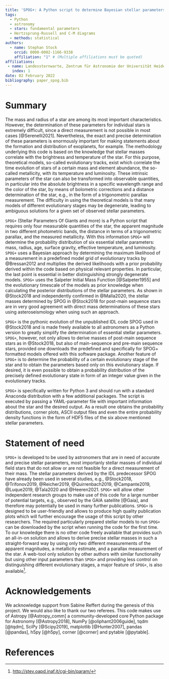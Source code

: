 ```yaml
---
title: 'SPOG+: A Python script to determine Bayesian stellar parameters of stars'
tags:
  - Python
  - astronomy
  - stars: fundamental parameters
  - Hertzsprung-Russell and C-M diagrams
  - methods: statistical
authors:
  - name: Stephan Stock
    orcid: 0000-0002-1166-9338
    affiliation: "1" # (Multiple affiliations must be quoted)
affiliations:
 - name: Landessternwarte, Zentrum für Astronomie der Universität Heidelberg, Königstuhl 12, 69117 Heidelberg, Germany
   index: 1
date: 02 February 2022
bibliography: paper_spog.bib
---
```


# Summary
The mass and radius of a star are among its most important characteristics. However, the determination of these parameters for individual stars is extremely difficult, since a direct measurement is not possible in most cases [@Serenelli2021]. Nevertheless, the exact and precise determination of these parameters is enormously important for making statements about the formation and distribution of exoplanets, for example. The methodology underlying this code is based on the knowledge that stellar masses correlate with the brightness and temperature of the star. For this purpose, theoretical models, so-called evolutionary tracks, exist which correlate the time evolution of stars of a certain mass and element abundance, the so-called metallicity, with its temperature and luminosity. These intrinsic parameters of the star can also be transformed into observable quantities, in particular into the absolute brightness in a specific wavelength range and the color of the star, by means of bolometric corrections and a distance determination of the star, e.g., in the form of a trigonometric parallax measurement. The difficulty in using the theoretical models is that many models of different evolutionary stages may be degenerate, leading to ambiguous solutions for a given set of observed stellar parameters.


``SPOG+`` (Stellar Parameters Of Giants and more) is a Python script that requires only four measurable quantities of the star, the apparent magnitude in two different photometric bands, the distance in terms of a trigonometric parallax, and the measured metallicity. With this information ``SPOG+`` will determine the probability distribution of six essential stellar parameters: mass, radius, age, surface gravity, effective temperature, and luminosity. ``SPOG+`` uses a Bayesian approach by determining the maximum likelihood of a measurement in a predefined model grid of evolutionary tracks by @Bressan2012 and multiplies the derived likelihoods with a prior probability derived within the code based on physical relevant properties. In particular, the last point is essential in better distinguishing strongly degenerate models. ``SPOG+`` uses the Salpeter Initial Mass Function [@Salpeter1955] and the evolutionary timescale of the models as prior knowledge when calculating the posterior distributions of the stellar parameters. As shown in @Stock2018 and independently confirmed in @Malla2020, the stellar masses determined by SPOG in @Stock2018 for post-main sequence stars are in very good agreement with direct mass determinations of these stars using asteroseismology when using such an approach.

``SPOG+``  is the pythonic evolution of the unpublished IDL code SPOG used in @Stock2018 and is made freely available to all astronomers as a Python version to greatly simplify the determination of essential stellar parameters. ``SPOG+``, however, not only allows to derive masses of post-main sequence stars as in @Stock2018, but also of main-sequence and pre-main sequence stars, provided one downloads the predefined and specifically for SPOG+ formatted models offered with this software package. Another feature of ``SPOG+``  is to determine the probability of a certain evolutionary stage of the star and to obtain the parameters based only on this evolutionary stage. If desired, it is even possible to obtain a probability distribution of the precisely defined evolutionary state in form of an integer value given in the evolutionary tracks.

``SPOG+`` is specifically written for Python 3 and should run with a standard Anaconda distribution with a few additional packages. The script is executed by passing a YAML-parameter file with important information about the star and the desired output. As a result one obtains the probability distributions, corner plots, ASCII output files and even the entire probability density functions in the form of HDF5 files of the six above mentioned stellar parameters.

# Statement of need

``SPOG+``  is developed to be used by astronomers that are in need of accurate and precise stellar parameters, most importanly stellar masses of individual field stars that do not allow or are not feasible for a direct measurement of their mass. The stellar parameters derived by the IDL predecessor SPOG have already been used in several studies, e.g., @Stock2018, @Trifonov2019, @Reicher2019, @Quirrenbach2019, @Campante2019, @Luque2019, @Tala2020 and @Heeren2021. ``SPOG+`` will allow other independent research groups to make use of this code for a large number of potential targets, e.g., observed by the GAIA satellite [@Gaia], and therefore may potentially be used in many further publications. ``SPOG+`` is designed to be user-friendly and allows to produce high quality publication plots which will further encourage the usage of this script by other researchers. The required particularly prepared stellar models to run ``SPOG+`` can be downloaded by the script when running the code for the first time. To our knowledge there is no other code freely available that provides such an all-in-on solution and allows to derive precise stellar masses in such a straight-forward way by using only two different measurements of the apparent magnitudes, a metallicity estimate, and a parallax measurement of the star. A web-tool only solution by other authors with similar functionality but using other input parameters than ``SPOG+`` and providing less control on distinguishing different evolutionary stages, a major feature of ``SPOG+``, is also available[^1]. 

[^1]: http://stev.oapd.inaf.it/cgi-bin/param/

# Acknowledgements

We acknowledge support from Sabine Reffert during the genesis of this project.  We would also like to thank our two referees. This code makes use of Astropy [@Astropy_comm] a community-developed core Python package for Astronomy [@Astropy2018], NumPy [@oliphant2006guide], tqdm [@tqdm], SciPy [@Scipy2019], matplotlib [@Hunter2007], pandas [@pandas], h5py [@h5py], corner [@corner] and pytable [@pytable].

# References

